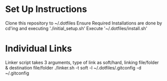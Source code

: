 # Set Up Instructions
Clone this repository to ~/.dotfiles
Ensure Required Installations are done by cd'ing and executing './initial_setup.sh'
Execute '~/.dotfiles/install.sh'




# Individual Links
Linker script takes 3 arguments, type of link as soft/hard, linking file/folder & destination file/folder
./linker.sh -t soft -l ~/.dotfiles/.gitconfig -d ~/.gitconfig

